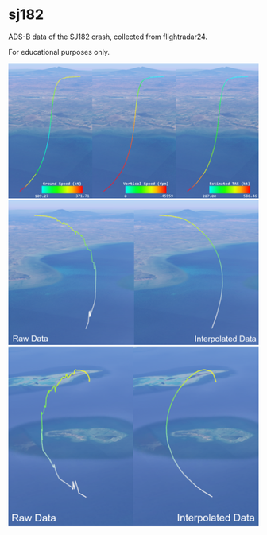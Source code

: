 # sj182

ADS-B data of the SJ182 crash, collected from flightradar24.

For educational purposes only.

![path](path.png)
![angle1](1.png)
![angle2](2.png)